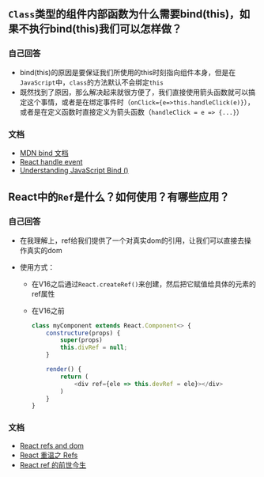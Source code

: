 ## `Class`类型的组件内部函数为什么需要bind(this)，如果不执行bind(this)我们可以怎样做？

### 自己回答

-   bind(this)的原因是要保证我们所使用的this时刻指向组件本身，但是在`JavaScript`中，`class`的方法默认不会绑定`this`
-   既然找到了原因，那么解决起来就很方便了，我们直接使用箭头函数就可以搞定这个事情，或者是在绑定事件时（`onClick={e=>this.handleClick(e)}`），或者是在定义函数时直接定义为箭头函数（`handleClick = e => {...}`）

### 文档

-   [MDN bind 文档](https://developer.mozilla.org/en-US/docs/Web/JavaScript/Reference/Global_Objects/Function/bind)
-   [React handle event](https://reactjs.org/docs/handling-events.html)
-   [Understanding JavaScript Bind ()](https://www.smashingmagazine.com/2014/01/understanding-javascript-function-prototype-bind/)

## React中的`Ref`是什么？如何使用？有哪些应用？

### 自己回答

-   在我理解上，ref给我们提供了一个对真实dom的引用，让我们可以直接去操作真实的dom
-   使用方式：

    -   在V16之后通过`React.createRef()`来创建，然后把它赋值给具体的元素的ref属性
    -   在V16之前

        ```javascript
        class myComponent extends React.Component<> {
            constructure(props) {
                super(props)
                this.divRef = null;
            }

            render() {
                return (
                    <div ref={ele => this.devRef = ele}></div>
                )
            }
        }
        ```

### 文档

-   [React refs and dom](https://zh-hans.reactjs.org/docs/refs-and-the-dom.html)
-   [React 重温之 Refs](https://segmentfault.com/a/1190000015113359)
-   [React ref 的前世今生](https://zhuanlan.zhihu.com/p/40462264)
